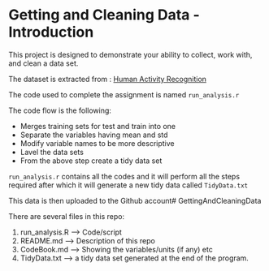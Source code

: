 # Getting and Cleaning Data - Introduction

This project is designed  to demonstrate your ability to collect, work with, and clean a data set. 

The dataset is extracted from :
[Human Activity Recognition](https://d396qusza40orc.cloudfront.net/getdata%2Fprojectfiles%2FUCI%20HAR%20Dataset.zip)

The code used to complete the assignment is named ``` run_analysis.r ```

The code flow is the following: 
* Merges training sets for test and train into one
* Separate the variables having mean and std
* Modify variable names to be more descriptive
* Lavel the data sets
* From the above step create a tidy data set


``` run_analysis.r ``` contains all the codes and it will perform all the steps required after which it will generate 
a new tidy data called ``` TidyData.txt ```

This data is then uploaded to the Github account# GettingAndCleaningData

There are several files in this repo: 

1. run_analysis.R --> Code/script 
2. README.md --> Description of this repo
3. CodeBook.md --> Showing the variables/units (if any) etc
4. TidyData.txt --> a tidy data set generated at the end of the program.